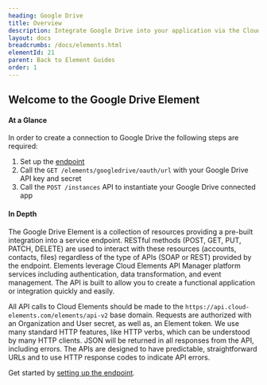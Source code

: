 ```yaml
---
heading: Google Drive
title: Overview
description: Integrate Google Drive into your application via the Cloud Elements APIs.
layout: docs
breadcrumbs: /docs/elements.html
elementId: 21
parent: Back to Element Guides
order: 1
---
```


## Welcome to the Google Drive Element


#### At a Glance

In order to create a connection to Google Drive the following steps are required:

1. Set up the [endpoint](googledrive-endpoint-setup.html)
2. Call the `GET /elements/googledrive/oauth/url` with your Google Drive API key and secret
3. Call the `POST /instances` API to instantiate your Google Drive connected app

#### In Depth

The Google Drive Element is a collection of resources providing a pre-built integration into a service endpoint. RESTful methods (POST, GET, PUT, PATCH, DELETE) are used to interact with these resources (accounts, contacts, files) regardless of the type of APIs (SOAP or REST) provided by the endpoint. Elements leverage Cloud Elements API Manager platform services including authentication, data transformation, and event management.  The API is built to allow you to create a functional application or integration quickly and easily.

All API calls to Cloud Elements should be made to the `https://api.cloud-elements.com/elements/api-v2` base domain. Requests are authorized with an Organization and User secret, as well as, an Element token.  We use many standard HTTP features, like HTTP verbs, which can be understood by many HTTP clients. JSON will be returned in all responses from the API, including errors. The APIs are designed to have predictable, straightforward URLs and to use HTTP response codes to indicate API errors.

Get started by [setting up the endpoint](googledrive-endpoint-setup.html).

